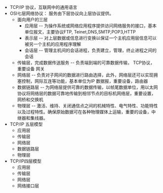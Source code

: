 + TCP/IP 协议，互联网中的通用语言
+ OSI七层网络协议： 服务由下层协议向上层协议提供。
    + 面向用户的三层
        + 应用层 -- 为操作系统或网络应用程序提供访问网络服务的接口，基本单位报文，主要协议FTP, Teinet,DNS,SMTP,POP3,HTTP
        + 表示层 -- 对上层数据或信息进行变换以保证一个主机应用层信息可以被另一个主机的应用程序理解
        + 会话层 -- 管理主机间的会话进程，负责建立，管理，终止进程之间的会话
    + 传输层，完成数据传送服务 -- 负责端到端的可靠数据传输， TCP协议，重要设备 网关
    + 网络层 -- 负责对子网间的数据进行路由选择，此外，网络层还可以实现拥塞控制，网际互连等功能，基本单位为IP 数据报，重要设备，路由器
    + 数据链路层 -- 为网络层提供可靠的数据传输，以帧尾数据单位，用以太网协议将网络层的数据可靠地传输到相邻节点的目标机网络层，重要设置，网桥和交换机
    + 物理层  -- 激活、维持、关闭通信点之间的机械特性、电气特性、功能特性以及过程特性。确保原始数据可在各种物理媒体上运输，重要的设备，中继器和集线器。
+ TCP/IP 五层模型
    + 应用层
    + 传输层
    + 网络层
    + 数据链路层
    + 物理层
+ TCP/IP四层模型
    + 应用层
    + 传输层
    + 网络层
    + 网络接口层
